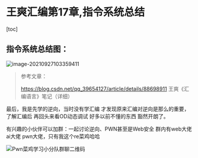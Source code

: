 # 王爽汇编第17章,指令系统总结

[toc]

## 指令系统总结图：

![image-20210927103359411](https://img2020.cnblogs.com/blog/2080041/202109/2080041-20210927103359862-407813914.png) 

> 参考文章：
>
> https://blog.csdn.net/qq_39654127/article/details/88698911 王爽《汇编语言》笔记（详细）



最后，我是先学的逆向，当时没有学汇编 才发现原来汇编对逆向是那么的重要，了解汇编后 再回头来看OD动态调试 好多以前不懂的东西 豁然开朗了。

有兴趣的小伙伴可以加群：一起讨论逆向、PWN甚至是Web安全  群内有web大佬 ai大佬 pwn大佬，只有我这个re菜鸡哈哈

![Pwn菜鸡学习小分队群聊二维码](https://img2020.cnblogs.com/blog/2080041/202109/2080041-20210927103900020-7920984.png) 
